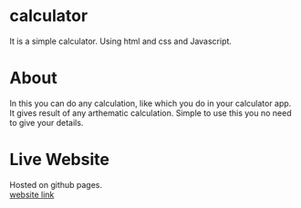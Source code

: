 # calculator
It is a simple calculator. Using html and css and Javascript.
# About 
In this you can do any calculation, like which you do in your calculator app.
It gives result of any arthematic calculation.
Simple to use this you no need to give your details.
# Live Website
Hosted on github pages.<br/>
[website link](https://jagan9.github.io/calculator/)
 
